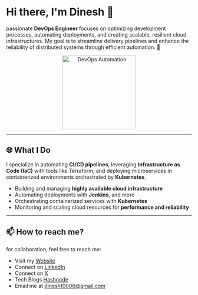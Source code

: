 # Hi there, I'm Dinesh 👋

 passionate **DevOps Engineer** focuses on optimizing development processes, automating deployments, and creating scalable, resilient cloud infrastructures. My goal is to streamline delivery pipelines and enhance the reliability of distributed systems through efficient automation. 🚀


<div align="center">
  <img src="https://media.giphy.com/media/qgQUggAC3Pfv687qPC/giphy.gif" alt="DevOps Automation" width="200" height="200"/>
</div>

---

## 🌐 What I Do

I specialize in automating **CI/CD pipelines**, leveraging **Infrastructure as Code (IaC)** with tools like Terraform, and deploying microservices in containerized environments orchestrated by **Kubernetes**. 

- Building and managing **highly available cloud infrastructure**
- Automating deployments with **Jenkins**, and more
- Orchestrating containerized services with **Kubernetes**
- Monitoring and scaling cloud resources for **performance and reliability**

---

## 📫 How to reach me?

for collaboration, feel free to reach me:

- Visit my [Website]()
- Connect on [LinkedIn](https://www.linkedin.com/in/dinesht-0006-/)
- Connect on [X](https://x.com/Dinesht0006)
- Tech Blogs [Hashnode](https://hashnode.com/@DineshT0006)
- Email me at [dinesht0006@gmail.com](mailto:dinesht0006@gmail.com)



